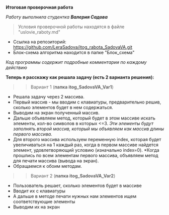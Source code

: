 **Итоговая проверочная работа**

*Работу выполнила студентка __Валерия Садова__*

>Условия проверочной работы находятся в файле "uslovie_raboty.md"

* Ссылка на репозиторий: https://github.com/LeraSadova/itog_rabota_SadovaVA.git
* Блок-схема алгоритма находится в папке "Блок_схема"

*Код программы содержит подробные комментарии по каждому действию*

**Теперь я расскажу как решала задачу (есть 2 варианта решения):**
>>Вариант 1 (**папка itog_SadovaVA_Var1**)
* Решала задачу через 2 массива.
* Первый массив - мы вводим с клавиатуры, предварительно решив, сколько элементов будет в нем содержаться.
* Выводим на экран полученный массив.
* Дальше объявляем метод, который будет в этом массиве искать элементы, кол-во символов в которых <=3.
*Эти элементы будут заполнять второй массив, который мы объявляем как массив длины первого массива.*
* Для второго массива используем переменную index, которая будет увеличиваться на 1 каждый раз, когда в первом массиве найдется элемент, удовлетворяющий условию (изначально index=0).
*Когда прошлись по всем элементам первого массива, объявляем метод для печати массива (вывода на экран). 
* Обращаемся к обоим методам. 

>>Вариант 2 (**папка itog_SadovaVA_Var2**)
* Пользователь решает, сколько элементов будет в массиве
* Вводит их с клавиатуры
* А дальше в методе печати нужных нам элементов ищем соответствующие элементы
* Выводим их на экран